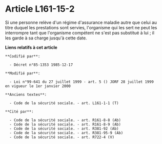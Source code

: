 # Article L161-15-2

Si une personne relève d'un régime d'assurance maladie autre que celui au titre duquel les prestations sont servies,
l'organisme qui les sert ne peut les interrompre tant que l'organisme compétent ne s'est pas substitué à lui ; il les garde à
sa charge jusqu'à cette date.

**Liens relatifs à cet article**

	**Codifié par**:

	  - Décret n°85-1353 1985-12-17

	**Modifié par**:

	  - Loi n°99-641 du 27 juillet 1999 - art. 5 () JORF 28 juillet 1999 en vigueur le 1er janvier 2000

	**Anciens textes**:

	  - Code de la sécurité sociale. - art. L161-1-1 (T)

	**Cité par**:

	  - Code de la sécurité sociale. - art. R161-8-8 (Ab)
	  - Code de la sécurité sociale. - art. R161-8-9 (Ab)
	  - Code de la sécurité sociale. - art. R381-92 (Ab)
	  - Code de la sécurité sociale. - art. R381-95-9 (Ab)
	  - Code de la sécurité sociale. - art. R722-4 (V)

